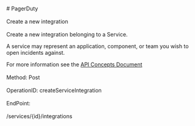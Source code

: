 <br>#     PagerDuty</br>
<br>Create a new integration</br>
<br>Create a new integration belonging to a Service.

A service may represent an application, component, or team you wish to open incidents against.

For more information see the [API Concepts Document](../../docs/CONCEPTS.md#services)
</br>
<br>Method: Post</br>
<br>OperationID: createServiceIntegration</br>
<br>EndPoint:</br>
<br>/services/{id}/integrations</br>
